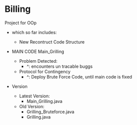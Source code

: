 # Billing

Project for OOp

- which so far includes:

  - New Recontruct Code Structure

- MAIN CODE Main_Grilling

  - Problem Detected:
    - ^: encounters un tracable buggs
  - Protocol for Contingency
    - ^: Deploy Brute Force Code, until main code is fixed

- Version
  - Latest Version:
    - Main_Grilling.java
  - Old Version:
    - Grilling_Bruteforce.java
    - Grilling.java
